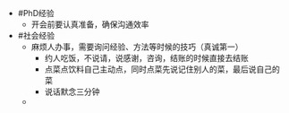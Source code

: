 - #PhD经验
	- 开会前要认真准备，确保沟通效率
- #社会经验
	- 麻烦人办事，需要询问经验、方法等时候的技巧（真诚第一）
		- 约人吃饭，不说请，说感谢，咨询，结账的时候直接去结账
		- 点菜点饮料自己主动点，同时点菜先说记住别人的菜，最后说自己的菜
		- 说话默念三分钟
	-
